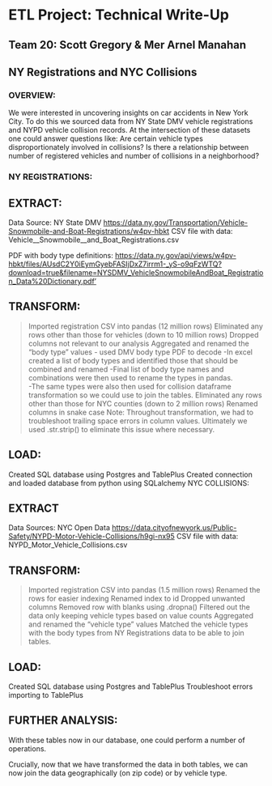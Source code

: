 # ETL Project: Technical Write-Up 
## Team 20: Scott Gregory & Mer Arnel Manahan

## NY Registrations and NYC Collisions

### OVERVIEW: 
We were interested in uncovering insights on car accidents in New York City.  To do this we sourced data from NY State DMV vehicle registrations and NYPD vehicle collision records.  At the intersection of these datasets one could answer questions like: Are certain vehicle types disproportionately involved in collisions?  Is there a relationship between number of registered vehicles and number of collisions in a neighborhood?

### NY REGISTRATIONS:

## EXTRACT:
Data Source:
NY State DMV
https://data.ny.gov/Transportation/Vehicle-Snowmobile-and-Boat-Registrations/w4pv-hbkt
CSV file with data: Vehicle__Snowmobile__and_Boat_Registrations.csv

PDF with body type definitions:
https://data.ny.gov/api/views/w4pv-hbkt/files/AUsdC2Y0iEymGyebFASIjDxZ7irrm1-_yS-o9qFzWTQ?download=true&filename=NYSDMV_VehicleSnowmobileAndBoat_Registration_Data%20Dictionary.pdf’

## TRANSFORM:
> Imported registration CSV into pandas (12 million rows)
> Eliminated any rows other than those for vehicles (down to 10 million rows)
> Dropped columns not relevant to our analysis
> Aggregated and renamed the “body type” values 
	- used DMV body type PDF to decode
	-In excel created a list of body types and identified those that should be combined and renamed
	-Final list of body type names and combinations were then used to rename the types in pandas.  
	-The same types were also then used for collision dataframe transformation so we could use to join the tables.
> Eliminated any rows other than those for NYC counties (down to 2 million rows)
> Renamed columns in snake case
> Note: Throughout transformation, we had to troubleshoot trailing space errors in column values.  Ultimately we used .str.strip() to eliminate this issue where necessary.

## LOAD:
Created SQL database using Postgres and TablePlus
Created connection and loaded database from python using SQLalchemy
NYC COLLISIONS: 

## EXTRACT
Data Sources: 
NYC Open Data
https://data.cityofnewyork.us/Public-Safety/NYPD-Motor-Vehicle-Collisions/h9gi-nx95
	CSV file with data: 
NYPD_Motor_Vehicle_Collisions.csv

## TRANSFORM:
> Imported registration CSV into pandas (1.5 million rows)
> Renamed the rows for easier indexing
> Renamed index to id
> Dropped unwanted columns
> Removed row with blanks using .dropna()
> Filtered out the data only keeping vehicle types based on value counts
> Aggregated and renamed the “vehicle type” values 
> Matched the vehicle types with the body types from NY Registrations data to be able to join tables.

## LOAD:
Created SQL database using Postgres and TablePlus
Troubleshoot errors importing to TablePlus


## FURTHER ANALYSIS:
With these tables now in our database, one could perform a number of operations.

Crucially, now that we have transformed the data in both tables, we can now join the data geographically (on zip code) or by vehicle type.  

